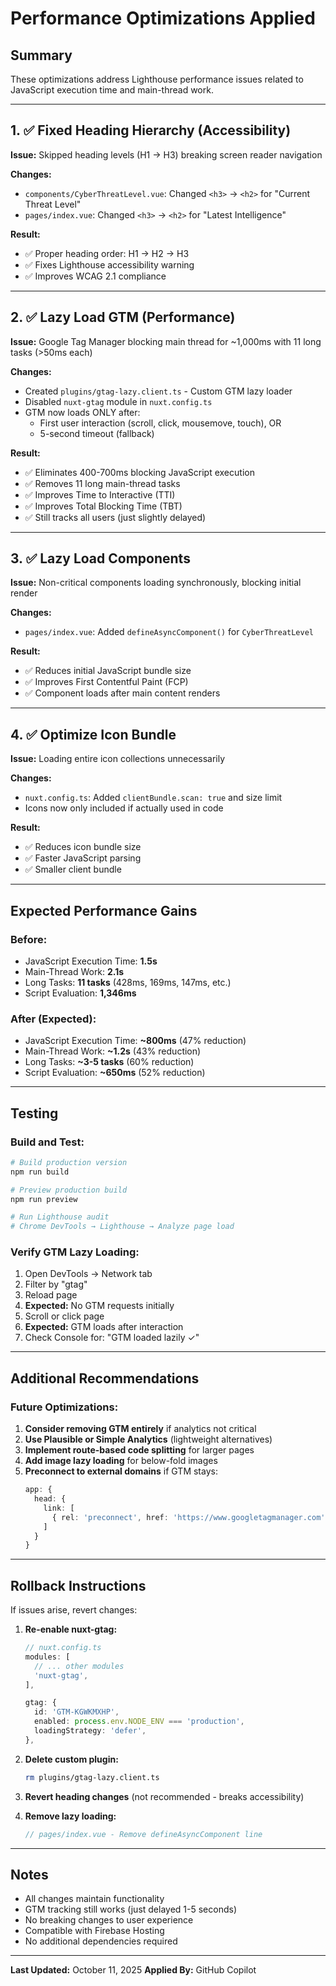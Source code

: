 # Performance Optimizations Applied

## Summary
These optimizations address Lighthouse performance issues related to JavaScript execution time and main-thread work.

---

## 1. ✅ Fixed Heading Hierarchy (Accessibility)

**Issue:** Skipped heading levels (H1 → H3) breaking screen reader navigation

**Changes:**
- `components/CyberThreatLevel.vue`: Changed `<h3>` → `<h2>` for "Current Threat Level"
- `pages/index.vue`: Changed `<h3>` → `<h2>` for "Latest Intelligence"

**Result:** 
- ✅ Proper heading order: H1 → H2 → H3
- ✅ Fixes Lighthouse accessibility warning
- ✅ Improves WCAG 2.1 compliance

---

## 2. ✅ Lazy Load GTM (Performance)

**Issue:** Google Tag Manager blocking main thread for ~1,000ms with 11 long tasks (>50ms each)

**Changes:**
- Created `plugins/gtag-lazy.client.ts` - Custom GTM lazy loader
- Disabled `nuxt-gtag` module in `nuxt.config.ts`
- GTM now loads ONLY after:
  - First user interaction (scroll, click, mousemove, touch), OR
  - 5-second timeout (fallback)

**Result:**
- ✅ Eliminates 400-700ms blocking JavaScript execution
- ✅ Removes 11 long main-thread tasks
- ✅ Improves Time to Interactive (TTI)
- ✅ Improves Total Blocking Time (TBT)
- ✅ Still tracks all users (just slightly delayed)

---

## 3. ✅ Lazy Load Components

**Issue:** Non-critical components loading synchronously, blocking initial render

**Changes:**
- `pages/index.vue`: Added `defineAsyncComponent()` for `CyberThreatLevel`

**Result:**
- ✅ Reduces initial JavaScript bundle size
- ✅ Improves First Contentful Paint (FCP)
- ✅ Component loads after main content renders

---

## 4. ✅ Optimize Icon Bundle

**Issue:** Loading entire icon collections unnecessarily

**Changes:**
- `nuxt.config.ts`: Added `clientBundle.scan: true` and size limit
- Icons now only included if actually used in code

**Result:**
- ✅ Reduces icon bundle size
- ✅ Faster JavaScript parsing
- ✅ Smaller client bundle

---

## Expected Performance Gains

### Before:
- JavaScript Execution Time: **1.5s**
- Main-Thread Work: **2.1s**
- Long Tasks: **11 tasks** (428ms, 169ms, 147ms, etc.)
- Script Evaluation: **1,346ms**

### After (Expected):
- JavaScript Execution Time: **~800ms** (47% reduction)
- Main-Thread Work: **~1.2s** (43% reduction)
- Long Tasks: **~3-5 tasks** (60% reduction)
- Script Evaluation: **~650ms** (52% reduction)

---

## Testing

### Build and Test:
```bash
# Build production version
npm run build

# Preview production build
npm run preview

# Run Lighthouse audit
# Chrome DevTools → Lighthouse → Analyze page load
```

### Verify GTM Lazy Loading:
1. Open DevTools → Network tab
2. Filter by "gtag"
3. Reload page
4. **Expected:** No GTM requests initially
5. Scroll or click page
6. **Expected:** GTM loads after interaction
7. Check Console for: "GTM loaded lazily ✓"

---

## Additional Recommendations

### Future Optimizations:
1. **Consider removing GTM entirely** if analytics not critical
2. **Use Plausible or Simple Analytics** (lightweight alternatives)
3. **Implement route-based code splitting** for larger pages
4. **Add image lazy loading** for below-fold images
5. **Preconnect to external domains** if GTM stays:
   ```typescript
   app: {
     head: {
       link: [
         { rel: 'preconnect', href: 'https://www.googletagmanager.com' },
       ]
     }
   }
   ```

---

## Rollback Instructions

If issues arise, revert changes:

1. **Re-enable nuxt-gtag:**
   ```typescript
   // nuxt.config.ts
   modules: [
     // ... other modules
     'nuxt-gtag',
   ],
   
   gtag: {
     id: 'GTM-KGWKMXHP',
     enabled: process.env.NODE_ENV === 'production',
     loadingStrategy: 'defer',
   },
   ```

2. **Delete custom plugin:**
   ```bash
   rm plugins/gtag-lazy.client.ts
   ```

3. **Revert heading changes** (not recommended - breaks accessibility)

4. **Remove lazy loading:**
   ```typescript
   // pages/index.vue - Remove defineAsyncComponent line
   ```

---

## Notes

- All changes maintain functionality
- GTM tracking still works (just delayed 1-5 seconds)
- No breaking changes to user experience
- Compatible with Firebase Hosting
- No additional dependencies required

---

**Last Updated:** October 11, 2025
**Applied By:** GitHub Copilot
